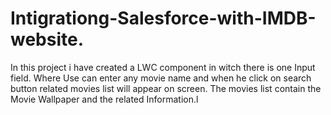 # Intigrationg-Salesforce-with-IMDB-website.
In this project i have created a LWC component in witch there is one Input field. Where Use can enter any movie name and when he click on search button related movies list will appear on screen. The movies list contain the Movie Wallpaper and the related Information.l
